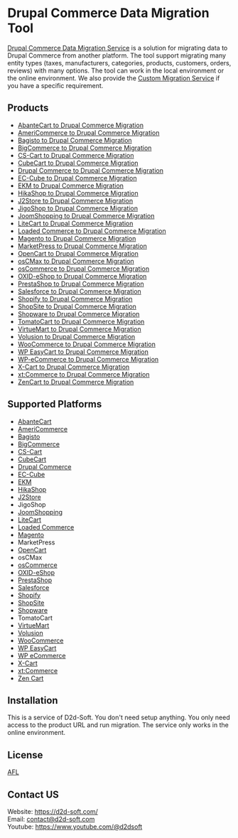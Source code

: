 # Drupal Commerce Data Migration Tool
[Drupal Commerce Data Migration Service](https://d2d-soft.com/36-drupal-commerce-migration) is a solution for migrating data to Drupal Commerce from another platform. The tool support migrating many entity types (taxes, manufacturers, categories, products, customers, orders, reviews) with many options. The tool can work in the local environment or the online environment. We also provide the [Custom Migration Service](https://d2d-soft.com/migration-services/296-data-migration-customization.html) if you have a specific requirement. 

## Products
- [AbanteCart to Drupal Commerce Migration](https://d2d-soft.com/drupal-commerce-migration/1118-abantecart-to-drupal-commerce-migration-service.html)
- [AmeriCommerce to Drupal Commerce Migration](https://d2d-soft.com/drupal-commerce-migration/766-americommerce-to-drupal-commerce-migration-service.html)
- [Bagisto to Drupal Commerce Migration](https://d2d-soft.com/drupal-commerce-migration/932-bagisto-to-drupal-commerce-migration-service.html)
- [BigCommerce to Drupal Commerce Migration](https://d2d-soft.com/drupal-commerce-migration/412-bigcommerce-to-drupal-commerce-migration-service.html)
- [CS-Cart to Drupal Commerce Migration](https://d2d-soft.com/drupal-commerce-migration/342-cs-cart-to-drupal-commerce-migration-service.html)
- [CubeCart to Drupal Commerce Migration](https://d2d-soft.com/drupal-commerce-migration/343-cubecart-to-drupal-commerce-migration-service.html)
- [Drupal Commerce to Drupal Commerce Migration](https://d2d-soft.com/drupal-commerce-migration/344-drupal-commerce-to-drupal-commerce-migration-service.html)
- [EC-Cube to Drupal Commerce Migration](https://d2d-soft.com/drupal-commerce-migration/993-ec-cube-to-drupal-commerce-migration-service.html)
- [EKM to Drupal Commerce Migration](https://d2d-soft.com/drupal-commerce-migration/820-ekm-to-drupal-commerce-migration-service.html)
- [HikaShop to Drupal Commerce Migration](https://d2d-soft.com/drupal-commerce-migration/469-hikashop-to-drupal-commerce-migration-service.html)
- [J2Store to Drupal Commerce Migration](https://d2d-soft.com/drupal-commerce-migration/512-j2store-to-drupal-commerce-migration-service.html)
- [JigoShop to Drupal Commerce Migration](https://d2d-soft.com/drupal-commerce-migration/539-jigoshop-to-drupal-commerce-migration-service.html)
- [JoomShopping to Drupal Commerce Migration](https://d2d-soft.com/drupal-commerce-migration/589-joomshopping-to-drupal-commerce-migration-service.html)
- [LiteCart to Drupal Commerce Migration](https://d2d-soft.com/drupal-commerce-migration/874-litecart-to-drupal-commerce-migration-service.html)
- [Loaded Commerce to Drupal Commerce Migration](https://d2d-soft.com/drupal-commerce-migration/345-loaded-to-drupal-commerce-migration-service.html)
- [Magento to Drupal Commerce Migration](https://d2d-soft.com/drupal-commerce-migration/346-magento-to-drupal-commerce-migration-service.html)
- [MarketPress to Drupal Commerce Migration](https://d2d-soft.com/drupal-commerce-migration/564-marketpress-to-drupal-commerce-migration-service.html)
- [OpenCart to Drupal Commerce Migration](https://d2d-soft.com/drupal-commerce-migration/347-opencart-to-drupal-commerce-migration-service.html)
- [osCMax to Drupal Commerce Migration](https://d2d-soft.com/drupal-commerce-migration/1185-oscmax-to-drupal-commerce-migration-service.html)
- [osCommerce to Drupal Commerce Migration](https://d2d-soft.com/drupal-commerce-migration/348-oscommerce-to-drupal-commerce-migration-service.html)
- [OXID-eShop to Drupal Commerce Migration](https://d2d-soft.com/drupal-commerce-migration/349-oxid-eshop-to-drupal-commerce-migration-service.html)
- [PrestaShop to Drupal Commerce Migration](https://d2d-soft.com/drupal-commerce-migration/350-prestashop-to-drupal-commerce-migration-service.html)
- [Salesforce to Drupal Commerce Migration](https://d2d-soft.com/drupal-commerce-migration/714-salesforce-to-drupal-commerce-migration-service.html)
- [Shopify to Drupal Commerce Migration](https://d2d-soft.com/drupal-commerce-migration/375-shopify-to-drupal-commerce-migration-service.html)
- [ShopSite to Drupal Commerce Migration](https://d2d-soft.com/drupal-commerce-migration/847-shopsite-to-drupal-commerce-migration-service.html)
- [Shopware to Drupal Commerce Migration](https://d2d-soft.com/drupal-commerce-migration/1054-shopware-to-drupal-commerce-migration-service.html)
- [TomatoCart to Drupal Commerce Migration](https://d2d-soft.com/drupal-commerce-migration/1217-tomatocart-to-drupal-commerce-migration-service.html)
- [VirtueMart to Drupal Commerce Migration](https://d2d-soft.com/drupal-commerce-migration/351-virtuemart-to-drupal-commerce-migration-service.html)
- [Volusion to Drupal Commerce Migration](https://d2d-soft.com/drupal-commerce-migration/637-volusion-to-drupal-commerce-migration-service.html)
- [WooCommerce to Drupal Commerce Migration](https://d2d-soft.com/drupal-commerce-migration/352-woocommerce-to-drupal-commerce-migration-service.html)
- [WP EasyCart to Drupal Commerce Migration](https://d2d-soft.com/drupal-commerce-migration/663-wpeasycart-to-drupal-commerce-migration-service.html)
- [WP-eCommerce to Drupal Commerce Migration](https://d2d-soft.com/drupal-commerce-migration/353-wp-ecommerce-to-drupal-commerce-migration-service.html)
- [X-Cart to Drupal Commerce Migration](https://d2d-soft.com/drupal-commerce-migration/354-x-cart-to-drupal-commerce-migration-service.html)
- [xt:Commerce to Drupal Commerce Migration](https://d2d-soft.com/drupal-commerce-migration/355-xtcommerce-to-drupal-commerce-migration-service.html)
- [ZenCart to Drupal Commerce Migration](https://d2d-soft.com/drupal-commerce-migration/356-zencart-to-drupal-commerce-migration-service.html)

## Supported Platforms
- [AbanteCart](https://www.abantecart.com/)
- [AmeriCommerce](https://www.americommerce.com/)
- [Bagisto](https://bagisto.com/)
- [BigCommerce](https://www.bigcommerce.com/)
- [CS-Cart](https://www.cs-cart.com/)
- [CubeCart](https://www.cubecart.com/)
- [Drupal Commerce](https://drupalcommerce.org/)
- [EC-Cube](https://www.ec-cube.net/)
- [EKM](https://www.ekm.com/)
- [HikaShop](https://www.hikashop.com/)
- [J2Store](https://www.j2store.org/)
- JigoShop
- [JoomShopping](https://extensions.joomla.org/extension/joomshopping/)
- [LiteCart](https://www.litecart.net/)
- [Loaded Commerce](https://loadedcommerce.com/)
- [Magento](https://magento.com/)
- MarketPress
- [OpenCart](https://www.opencart.com/)
- osCMax
- [osCommerce](https://www.oscommerce.com/)
- [OXID-eShop](https://www.oxid-esales.com)
- [PrestaShop](https://www.prestashop.com)
- [Salesforce](https://www.salesforce.com/)
- [Shopify](https://www.shopify.com/)
- [ShopSite](https://www.shopsite.com/)
- [Shopware](https://www.shopware.com/)
- TomatoCart
- [VirtueMart](https://virtuemart.net/)
- [Volusion](https://volusion.com/)
- [WooCommerce](https://woocommerce.com/)
- [WP EasyCart](https://www.wpeasycart.com/)
- [WP eCommerce](https://wpecommerce.org/)
- [X-Cart](https://www.x-cart.com/)
- [xt:Commerce](https://www.xt-commerce.com/)
- [Zen Cart](https://www.zen-cart.com/)

## Installation
This is a service of D2d-Soft. You don't need setup anything. You only need access to the product URL and run migration. The service only works in the online environment.

## License

[AFL](https://d2d-soft.com/license/AFL.txt)

## Contact US
Website: https://d2d-soft.com/ \
Email: contact@d2d-soft.com \
Youtube: https://www.youtube.com/@d2dsoft 